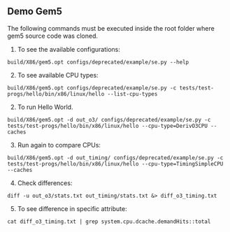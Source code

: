 ## Demo Gem5

The following commands must be executed inside the root folder where gem5 source code was cloned.

1. To see the available configurations:
```
build/X86/gem5.opt configs/deprecated/example/se.py --help
```

2. To see available CPU types:
```
build/X86/gem5.opt configs/deprecated/example/se.py -c tests/test-progs/hello/bin/x86/linux/hello --list-cpu-types
```

2. To run Hello World.

```
build/X86/gem5.opt -d out_o3/ configs/deprecated/example/se.py -c tests/test-progs/hello/bin/x86/linux/hello --cpu-type=DerivO3CPU --caches
``` 

3. Run again to compare CPUs:
```
build/X86/gem5.opt -d out_timing/ configs/deprecated/example/se.py -c tests/test-progs/hello/bin/x86/linux/hello --cpu-type=TimingSimpleCPU --caches
```

4. Check differences:
```
diff -u out_o3/stats.txt out_timing/stats.txt &> diff_o3_timing.txt
```

5. To see difference in specific attribute:
```
cat diff_o3_timing.txt | grep system.cpu.dcache.demandHits::total
```
